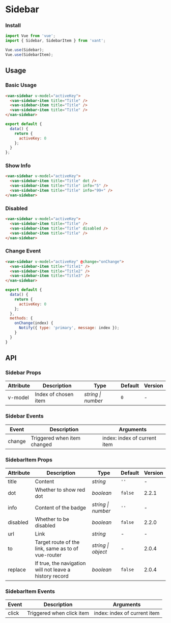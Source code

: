 # Sidebar

### Install

``` javascript
import Vue from 'vue';
import { Sidebar, SidebarItem } from 'vant';

Vue.use(Sidebar);
Vue.use(SidebarItem);
```

## Usage

### Basic Usage

```html
<van-sidebar v-model="activeKey">
  <van-sidebar-item title="Title" />
  <van-sidebar-item title="Title" />
  <van-sidebar-item title="Title" />
</van-sidebar>
```

``` javascript
export default {
  data() {
    return {
      activeKey: 0
    };
  }
};
```

### Show Info

```html
<van-sidebar v-model="activeKey">
  <van-sidebar-item title="Title" dot />
  <van-sidebar-item title="Title" info="5" />
  <van-sidebar-item title="Title" info="99+" />
</van-sidebar>
```

### Disabled

```html
<van-sidebar v-model="activeKey">
  <van-sidebar-item title="Title" />
  <van-sidebar-item title="Title" disabled />
  <van-sidebar-item title="Title" />
</van-sidebar>
```

### Change Event

```html
<van-sidebar v-model="activeKey" @change="onChange">
  <van-sidebar-item title="Title1" />
  <van-sidebar-item title="Title2" />
  <van-sidebar-item title="Title3" />
</van-sidebar>
```

```js
export default {
  data() {
    return {
      activeKey: 0
    };
  },
  methods: {
    onChange(index) {
      Notify({ type: 'primary', message: index });
    }
  }
}
```

## API

### Sidebar Props

| Attribute | Description | Type | Default | Version |
|------|------|------|------|------|
| v-model | Index of chosen item | *string \| number* | `0` | - |

### Sidebar Events

| Event | Description | Arguments |
|------|------|------|
| change | Triggered when item changed | index: index of current item |

### SidebarItem Props

| Attribute | Description | Type | Default | Version |
|------|------|------|------|------|
| title | Content | *string* | `''` | - |
| dot | Whether to show red dot | *boolean* | `false` | 2.2.1 |
| info | Content of the badge | *string \| number* | `''` | - |
| disabled | Whether to be disabled | *boolean* | `false` | 2.2.0 |
| url | Link | *string* | - | - |
| to | Target route of the link, same as to of vue-router | *string \| object* | - | 2.0.4 |
| replace | If true, the navigation will not leave a history record | *boolean* | `false` | 2.0.4 |

### SidebarItem Events

| Event | Description | Arguments |
|------|------|------|
| click | Triggered when click item | index: index of current item |
